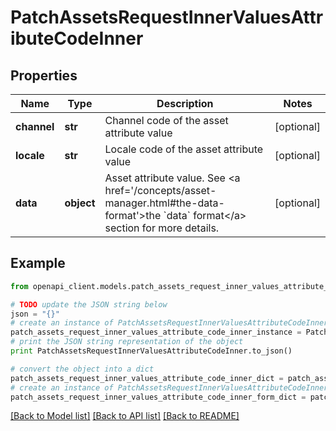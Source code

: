 # PatchAssetsRequestInnerValuesAttributeCodeInner


## Properties
Name | Type | Description | Notes
------------ | ------------- | ------------- | -------------
**channel** | **str** | Channel code of the asset attribute value | [optional] 
**locale** | **str** | Locale code of the asset attribute value | [optional] 
**data** | **object** | Asset attribute value. See &lt;a href&#x3D;&#39;/concepts/asset-manager.html#the-data-format&#39;&gt;the &#x60;data&#x60; format&lt;/a&gt; section for more details. | [optional] 

## Example

```python
from openapi_client.models.patch_assets_request_inner_values_attribute_code_inner import PatchAssetsRequestInnerValuesAttributeCodeInner

# TODO update the JSON string below
json = "{}"
# create an instance of PatchAssetsRequestInnerValuesAttributeCodeInner from a JSON string
patch_assets_request_inner_values_attribute_code_inner_instance = PatchAssetsRequestInnerValuesAttributeCodeInner.from_json(json)
# print the JSON string representation of the object
print PatchAssetsRequestInnerValuesAttributeCodeInner.to_json()

# convert the object into a dict
patch_assets_request_inner_values_attribute_code_inner_dict = patch_assets_request_inner_values_attribute_code_inner_instance.to_dict()
# create an instance of PatchAssetsRequestInnerValuesAttributeCodeInner from a dict
patch_assets_request_inner_values_attribute_code_inner_form_dict = patch_assets_request_inner_values_attribute_code_inner.from_dict(patch_assets_request_inner_values_attribute_code_inner_dict)
```
[[Back to Model list]](../README.md#documentation-for-models) [[Back to API list]](../README.md#documentation-for-api-endpoints) [[Back to README]](../README.md)


